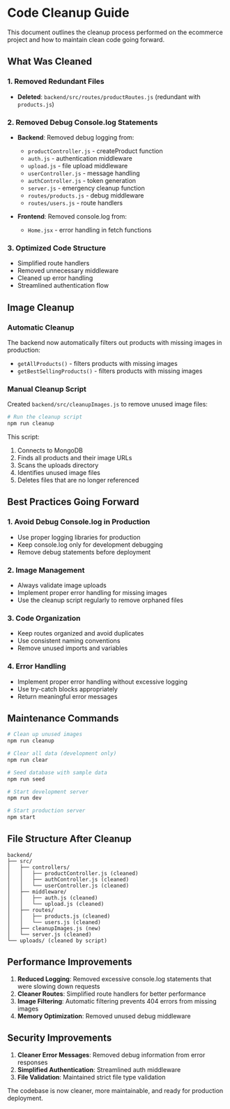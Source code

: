 # Code Cleanup Guide

This document outlines the cleanup process performed on the ecommerce project and how to maintain clean code going forward.

## What Was Cleaned

### 1. Removed Redundant Files
- **Deleted**: `backend/src/routes/productRoutes.js` (redundant with `products.js`)

### 2. Removed Debug Console.log Statements
- **Backend**: Removed debug logging from:
  - `productController.js` - createProduct function
  - `auth.js` - authentication middleware
  - `upload.js` - file upload middleware
  - `userController.js` - message handling
  - `authController.js` - token generation
  - `server.js` - emergency cleanup function
  - `routes/products.js` - debug middleware
  - `routes/users.js` - route handlers

- **Frontend**: Removed console.log from:
  - `Home.jsx` - error handling in fetch functions

### 3. Optimized Code Structure
- Simplified route handlers
- Removed unnecessary middleware
- Cleaned up error handling
- Streamlined authentication flow

## Image Cleanup

### Automatic Cleanup
The backend now automatically filters out products with missing images in production:
- `getAllProducts()` - filters products with missing images
- `getBestSellingProducts()` - filters products with missing images

### Manual Cleanup Script
Created `backend/src/cleanupImages.js` to remove unused image files:

```bash
# Run the cleanup script
npm run cleanup
```

This script:
1. Connects to MongoDB
2. Finds all products and their image URLs
3. Scans the uploads directory
4. Identifies unused image files
5. Deletes files that are no longer referenced

## Best Practices Going Forward

### 1. Avoid Debug Console.log in Production
- Use proper logging libraries for production
- Keep console.log only for development debugging
- Remove debug statements before deployment

### 2. Image Management
- Always validate image uploads
- Implement proper error handling for missing images
- Use the cleanup script regularly to remove orphaned files

### 3. Code Organization
- Keep routes organized and avoid duplicates
- Use consistent naming conventions
- Remove unused imports and variables

### 4. Error Handling
- Implement proper error handling without excessive logging
- Use try-catch blocks appropriately
- Return meaningful error messages

## Maintenance Commands

```bash
# Clean up unused images
npm run cleanup

# Clear all data (development only)
npm run clear

# Seed database with sample data
npm run seed

# Start development server
npm run dev

# Start production server
npm start
```

## File Structure After Cleanup

```
backend/
├── src/
│   ├── controllers/
│   │   ├── productController.js (cleaned)
│   │   ├── authController.js (cleaned)
│   │   └── userController.js (cleaned)
│   ├── middleware/
│   │   ├── auth.js (cleaned)
│   │   └── upload.js (cleaned)
│   ├── routes/
│   │   ├── products.js (cleaned)
│   │   └── users.js (cleaned)
│   ├── cleanupImages.js (new)
│   └── server.js (cleaned)
└── uploads/ (cleaned by script)
```

## Performance Improvements

1. **Reduced Logging**: Removed excessive console.log statements that were slowing down requests
2. **Cleaner Routes**: Simplified route handlers for better performance
3. **Image Filtering**: Automatic filtering prevents 404 errors from missing images
4. **Memory Optimization**: Removed unused debug middleware

## Security Improvements

1. **Cleaner Error Messages**: Removed debug information from error responses
2. **Simplified Authentication**: Streamlined auth middleware
3. **File Validation**: Maintained strict file type validation

The codebase is now cleaner, more maintainable, and ready for production deployment. 